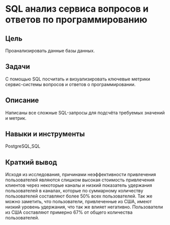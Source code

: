 # SQL анализ сервиса вопросов и ответов по программированию

## Цель
Проанализировать данные базы данных.

## Задачи
С помощью SQL посчитать и визуализировать ключевые метрики сервис-системы вопросов и ответов о программировании.

## Описание
Написаны все сложные SQL-запросы для подсчёта требуемых значений и метрик.

## Навыки и инструменты
PostgreSQL,SQL

## Краткий вывод
Исходя из исследования, причинами неэффективности привлечения пользователей являются слишком высокая стоимость привлечения клиентов через некоторые каналы и низкий показатель удержания пользователей в каналах, которые по суммарному количеству пользователей составляют более 50% всех пользователей. Так же можно заметить, что пользователи, привлеченные из США, имеют низкий уровень удержания, что так же влияет негативно. Пользователи из США составляют примерно 67% от общего количества пользователей.

